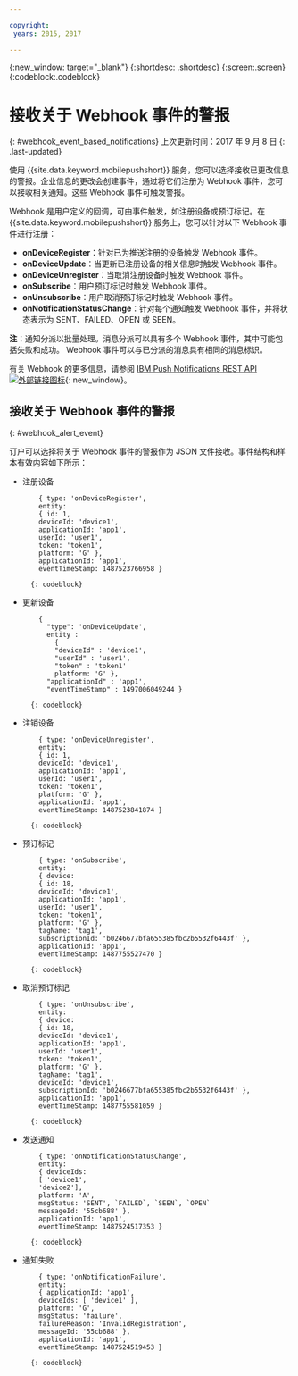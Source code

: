 ```yaml
---

copyright:
 years: 2015, 2017

---
```


{:new_window: target="_blank"}
{:shortdesc: .shortdesc}
{:screen:.screen}
{:codeblock:.codeblock}

# 接收关于 Webhook 事件的警报
{: #webhook_event_based_notifications}
上次更新时间：2017 年 9 月 8 日
{: .last-updated}


使用 {{site.data.keyword.mobilepushshort}} 服务，您可以选择接收已更改信息的警报。企业信息的更改会创建事件，通过将它们注册为 Webhook 事件，您可以接收相关通知。这些 Webhook 事件可触发警报。 

Webhook 是用户定义的回调，可由事件触发，如注册设备或预订标记。在 {{site.data.keyword.mobilepushshort}} 服务上，您可以针对以下 Webhook 事件进行注册： 

- **onDeviceRegister**：针对已为推送注册的设备触发 Webhook 事件。
- **onDeviceUpdate**：当更新已注册设备的相关信息时触发 Webhook 事件。
- **onDeviceUnregister**：当取消注册设备时触发 Webhook 事件。 
- **onSubscribe**：用户预订标记时触发 Webhook 事件。
- **onUnsubscribe**：用户取消预订标记时触发 Webhook 事件。
- **onNotificationStatusChange**：针对每个通知触发 Webhook 事件，并将状态表示为 SENT、FAILED、OPEN 或 SEEN。


**注**：通知分派以批量处理。消息分派可以具有多个 Webhook 事件，其中可能包括失败和成功。
Webhook 事件可以与已分派的消息具有相同的消息标识。 

有关 Webhook 的更多信息，请参阅 [IBM Push Notifications REST API ![外部链接图标](../../icons/launch-glyph.svg "外部链接图标")](https://console.bluemix.net/apidocs/800-push-notifications){: new_window}。

## 接收关于 Webhook 事件的警报
{: #webhook_alert_event}

订户可以选择将关于 Webhook 事件的警报作为 JSON 文件接收。事件结构和样本有效内容如下所示：

- 注册设备
	```
		{ type: 'onDeviceRegister',
		entity:
		{ id: 1,
		deviceId: 'device1',
		applicationId: 'app1',
		userId: 'user1',
		token: 'token1',
		platform: 'G' },
		applicationId: 'app1',
		eventTimeStamp: 1487523766958 }
	```
		{: codeblock}

- 更新设备

	```
		{
		  "type": 'onDeviceUpdate',
		  entity : 
			{
		    "deviceId" : 'device1',
		    "userId" : 'user1',
		    "token" : 'token1'
		  	platform: 'G' },
		  "applicationId" : 'app1',
		  "eventTimeStamp" : 1497006049244 }
	```
		{: codeblock}

- 注销设备
	```
		{ type: 'onDeviceUnregister',
		entity:
		{ id: 1,
		deviceId: 'device1',
		applicationId: 'app1',
		userId: 'user1',
		token: 'token1',
		platform: 'G' },
		applicationId: 'app1',
		eventTimeStamp: 1487523841874 }
	```
		{: codeblock}

- 预订标记
	```
		{ type: 'onSubscribe',
		entity:
		{ device:
		{ id: 18,
		deviceId: 'device1',
		applicationId: 'app1',
		userId: 'user1',
		token: 'token1',
		platform: 'G' },
		tagName: 'tag1',
		subscriptionId: 'b0246677bfa655385fbc2b5532f6443f' },
		applicationId: 'app1',
		eventTimeStamp: 1487755527470 }
	```
		{: codeblock}

- 取消预订标记
	```
		{ type: 'onUnsubscribe',
		entity:
		{ device:
		{ id: 18,
		deviceId: 'device1',
		applicationId: 'app1',
		userId: 'user1',
		token: 'token1',
		platform: 'G' },
		tagName: 'tag1',
		deviceId: 'device1',
		subscriptionId: 'b0246677bfa655385fbc2b5532f6443f' },
		applicationId: 'app1',
		eventTimeStamp: 1487755581059 }
	```
		{: codeblock}

- 发送通知
	```
		{ type: 'onNotificationStatusChange',
		entity:
		{ deviceIds:
		[ 'device1',
		'device2'],
		platform: 'A',
		msgStatus: 'SENT', `FAILED`, `SEEN`, `OPEN`
		messageId: '55cb688' },
		applicationId: 'app1',
		eventTimeStamp: 1487524517353 }
	```
		{: codeblock}

- 通知失败
	```
		{ type: 'onNotificationFailure',
		entity:
		{ applicationId: 'app1',
		deviceIds: [ 'device1' ],
		platform: 'G',
		msgStatus: 'failure',
		failureReason: 'InvalidRegistration',
		messageId: '55cb688' },
		applicationId: 'app1',
		eventTimeStamp: 1487524519453 }
	```
		{: codeblock}

